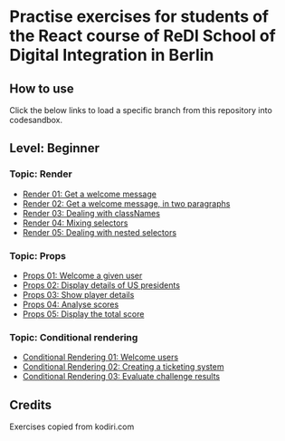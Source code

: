 # Practise exercises for students of the React course of ReDI School of Digital Integration in Berlin

## How to use

Click the below links to load a specific branch from this repository into codesandbox.

## Level: Beginner

### Topic: Render

- [Render 01: Get a welcome message](https://codesandbox.io/s/github/ReDI-School/react-berlin-2019-fall-codesandbox-exercises/tree/kodiri/beginner/render/01)
- [Render 02: Get a welcome message, in two paragraphs](https://codesandbox.io/s/github/ReDI-School/react-berlin-2019-fall-codesandbox-exercises/tree/kodiri/beginner/render/02)
- [Render 03: Dealing with classNames](https://codesandbox.io/s/github/ReDI-School/react-berlin-2019-fall-codesandbox-exercises/tree/kodiri/beginner/render/03)
- [Render 04: Mixing selectors](https://codesandbox.io/s/github/ReDI-School/react-berlin-2019-fall-codesandbox-exercises/tree/kodiri/beginner/render/04)
- [Render 05: Dealing with nested selectors](https://codesandbox.io/s/github/ReDI-School/react-berlin-2019-fall-codesandbox-exercises/tree/kodiri/beginner/render/05)

### Topic: Props

- [Props 01: Welcome a given user](https://codesandbox.io/s/github/ReDI-School/react-berlin-2019-fall-codesandbox-exercises/tree/kodiri/beginner/props/01)
- [Props 02: Display details of US presidents](https://codesandbox.io/s/github/ReDI-School/react-berlin-2019-fall-codesandbox-exercises/tree/kodiri/beginner/props/02)
- [Props 03: Show player details](https://codesandbox.io/s/github/ReDI-School/react-berlin-2019-fall-codesandbox-exercises/tree/kodiri/beginner/props/03)
- [Props 04: Analyse scores](https://codesandbox.io/s/github/ReDI-School/react-berlin-2019-fall-codesandbox-exercises/tree/kodiri/beginner/props/04)
- [Props 05: Display the total score](https://codesandbox.io/s/github/ReDI-School/react-berlin-2019-fall-codesandbox-exercises/tree/kodiri/beginner/props/05)

### Topic: Conditional rendering

- [Conditional Rendering 01: Welcome users](https://codesandbox.io/s/github/ReDI-School/react-berlin-2019-fall-codesandbox-exercises/tree/kodiri/beginner/conditional-rendering/01)
- [Conditional Rendering 02: Creating a ticketing system](https://codesandbox.io/s/github/ReDI-School/react-berlin-2019-fall-codesandbox-exercises/tree/kodiri/beginner/conditional-rendering/02)
- [Conditional Rendering 03: Evaluate challenge results](https://codesandbox.io/s/github/ReDI-School/react-berlin-2019-fall-codesandbox-exercises/tree/kodiri/beginner/conditional-rendering/03)

## Credits

Exercises copied from kodiri.com

